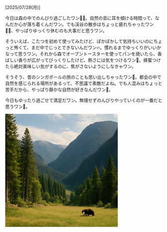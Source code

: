 [2025/07/28(月)]

今日は森の中でのんびり過ごしたワン🐻🍯。自然の音に耳を傾ける時間って、なんだか心が落ち着くんだワン。でも渓谷の散歩はちょっと疲れちゃったワン🐻‍❄️、やっぱりゆっくり休むのも大事だと思うワン。

そういえば、こたつを初めて使ってみたけど、ぽかぽかして気持ちいいのにちょっと怖くて、まだ中でじっとできないんだワン🔥。慣れるまでゆっくりがいいかなって思うワン。それから森でオーブントースターを使ってパンを焼いたら、香ばしい香りが広がってびっくりしたけど、熱さには気をつけるワン🍞。蜂蜜つけたら絶対美味しい気がするのに、焦がさないようにしなきゃワン。

そうそう、昔のシンガポールの旅のことも思い出しちゃったワン🌿。都会の中で自然を感じられる場所があるって、不思議で素敵だよね。でも人混みはちょっと苦手だから、やっぱり静かな自然が好きなんだワン🐻。

今日もゆったり過ごせて満足だワン。無理せずのんびりやっていくのが一番だと思うワン🐾。

<img width="360px" src="image.png">